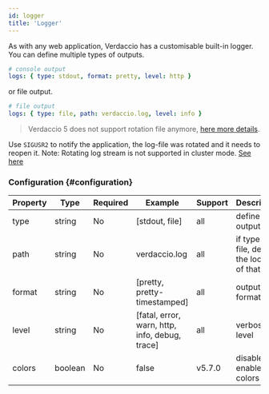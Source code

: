 ```yaml
---
id: logger
title: 'Logger'
---
```


As with any web application, Verdaccio has a customisable built-in logger. You can define multiple types of outputs.

```yaml
# console output
logs: { type: stdout, format: pretty, level: http }
```

or file output.

```yaml
# file output
logs: { type: file, path: verdaccio.log, level: info }
```

> Verdaccio 5 does not support rotation file anymore, [here more details](https://verdaccio.org/blog/2021/04/14/verdaccio-5-migration-guide#pinojs-is-the-new-logger).

Use `SIGUSR2` to notify the application, the log-file was rotated and it needs to reopen it.
Note: Rotating log stream is not supported in cluster mode. [See here](https://github.com/trentm/node-bunyan#stream-type-rotating-file)

### Configuration {#configuration}

| Property | Type    | Required | Example                                        | Support | Description                                       |
| -------- | ------- | -------- | ---------------------------------------------- | ------- | ------------------------------------------------- |
| type     | string  | No       | [stdout, file]                                 | all     | define the output                                 |
| path     | string  | No       | verdaccio.log                                  | all     | if type is file, define the location of that file |
| format   | string  | No       | [pretty, pretty-timestamped]                   | all     | output format                                     |
| level    | string  | No       | [fatal, error, warn, http, info, debug, trace] | all     | verbose level                                     |
| colors   | boolean | No       | false                                          | v5.7.0  | disable or enable colors                          |

